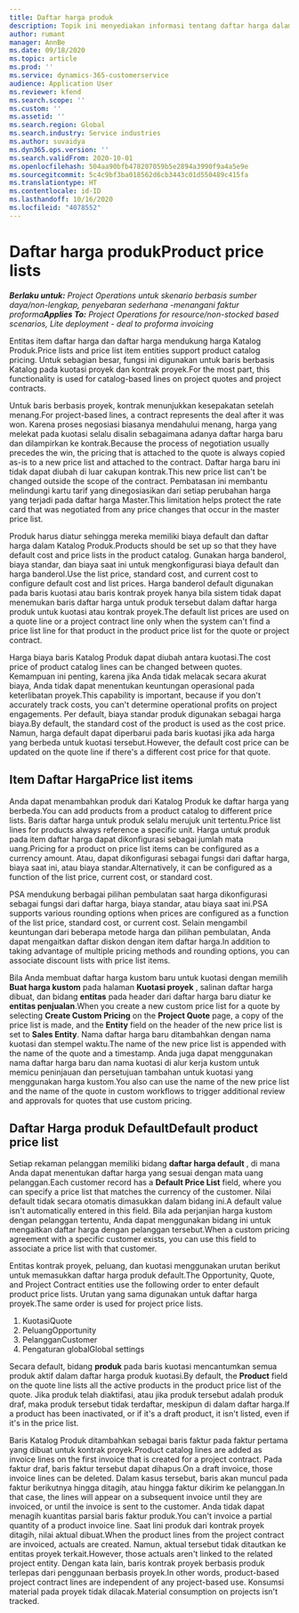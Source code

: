 ```yaml
---
title: Daftar harga produk
description: Topik ini menyediakan informasi tentang daftar harga dalam harga katalog yang digunakan untuk kuotasi dan kontrak proyek.
author: rumant
manager: AnnBe
ms.date: 09/18/2020
ms.topic: article
ms.prod: ''
ms.service: dynamics-365-customerservice
audience: Application User
ms.reviewer: kfend
ms.search.scope: ''
ms.custom: ''
ms.assetid: ''
ms.search.region: Global
ms.search.industry: Service industries
ms.author: suvaidya
ms.dyn365.ops.version: ''
ms.search.validFrom: 2020-10-01
ms.openlocfilehash: 504aa90bfb478207059b5e2894a3990f9a4a5e9e
ms.sourcegitcommit: 5c4c9bf3ba018562d6cb3443c01d550489c415fa
ms.translationtype: HT
ms.contentlocale: id-ID
ms.lasthandoff: 10/16/2020
ms.locfileid: "4078552"
---
```

# <a name="product-price-lists"></a><span data-ttu-id="b5a2b-103">Daftar harga produk</span><span class="sxs-lookup"><span data-stu-id="b5a2b-103">Product price lists</span></span>

<span data-ttu-id="b5a2b-104">_**Berlaku untuk:** Project Operations untuk skenario berbasis sumber daya/non-lengkap, penyebaran sederhana -menangani faktur proforma_</span><span class="sxs-lookup"><span data-stu-id="b5a2b-104">_**Applies To:** Project Operations for resource/non-stocked based scenarios, Lite deployment - deal to proforma invoicing_</span></span>

<span data-ttu-id="b5a2b-105">Entitas item daftar harga dan daftar harga mendukung harga Katalog Produk.</span><span class="sxs-lookup"><span data-stu-id="b5a2b-105">Price lists and price list item entities support product catalog pricing.</span></span> <span data-ttu-id="b5a2b-106">Untuk sebagian besar, fungsi ini digunakan untuk baris berbasis Katalog pada kuotasi proyek dan kontrak proyek.</span><span class="sxs-lookup"><span data-stu-id="b5a2b-106">For the most part, this functionality is used for catalog-based lines on project quotes and project contracts.</span></span>

<span data-ttu-id="b5a2b-107">Untuk baris berbasis proyek, kontrak menunjukkan kesepakatan setelah menang.</span><span class="sxs-lookup"><span data-stu-id="b5a2b-107">For project-based lines, a contract represents the deal after it was won.</span></span> <span data-ttu-id="b5a2b-108">Karena proses negosiasi biasanya mendahului menang, harga yang melekat pada kuotasi selalu disalin sebagaimana adanya daftar harga baru dan dilampirkan ke kontrak.</span><span class="sxs-lookup"><span data-stu-id="b5a2b-108">Because the process of negotiation usually precedes the win, the pricing that is attached to the quote is always copied as-is to a new price list and attached to the contract.</span></span> <span data-ttu-id="b5a2b-109">Daftar harga baru ini tidak dapat diubah di luar cakupan kontrak.</span><span class="sxs-lookup"><span data-stu-id="b5a2b-109">This new price list can't be changed outside the scope of the contract.</span></span> <span data-ttu-id="b5a2b-110">Pembatasan ini membantu melindungi kartu tarif yang dinegosiasikan dari setiap perubahan harga yang terjadi pada daftar harga Master.</span><span class="sxs-lookup"><span data-stu-id="b5a2b-110">This limitation helps protect the rate card that was negotiated from any price changes that occur in the master price list.</span></span>

<span data-ttu-id="b5a2b-111">Produk harus diatur sehingga mereka memiliki biaya default dan daftar harga dalam Katalog Produk.</span><span class="sxs-lookup"><span data-stu-id="b5a2b-111">Products should be set up so that they have default cost and price lists in the product catalog.</span></span> <span data-ttu-id="b5a2b-112">Gunakan harga banderol, biaya standar, dan biaya saat ini untuk mengkonfigurasi biaya default dan harga banderol.</span><span class="sxs-lookup"><span data-stu-id="b5a2b-112">Use the list price, standard cost, and current cost to configure default cost and list prices.</span></span> <span data-ttu-id="b5a2b-113">Harga banderol default digunakan pada baris kuotasi atau baris kontrak proyek hanya bila sistem tidak dapat menemukan baris daftar harga untuk produk tersebut dalam daftar harga produk untuk kuotasi atau kontrak proyek.</span><span class="sxs-lookup"><span data-stu-id="b5a2b-113">The default list prices are used on a quote line or a project contract line only when the system can't find a price list line for that product in the product price list for the quote or project contract.</span></span>

<span data-ttu-id="b5a2b-114">Harga biaya baris Katalog Produk dapat diubah antara kuotasi.</span><span class="sxs-lookup"><span data-stu-id="b5a2b-114">The cost price of product catalog lines can be changed between quotes.</span></span> <span data-ttu-id="b5a2b-115">Kemampuan ini penting, karena jika Anda tidak melacak secara akurat biaya, Anda tidak dapat menentukan keuntungan operasional pada keterlibatan proyek.</span><span class="sxs-lookup"><span data-stu-id="b5a2b-115">This capability is important, because if you don't accurately track costs, you can't determine operational profits on project engagements.</span></span> <span data-ttu-id="b5a2b-116">Per default, biaya standar produk digunakan sebagai harga biaya.</span><span class="sxs-lookup"><span data-stu-id="b5a2b-116">By default, the standard cost of the product is used as the cost price.</span></span> <span data-ttu-id="b5a2b-117">Namun, harga default dapat diperbarui pada baris kuotasi jika ada harga yang berbeda untuk kuotasi tersebut.</span><span class="sxs-lookup"><span data-stu-id="b5a2b-117">However, the default cost price can be updated on the quote line if there's a different cost price for that quote.</span></span>

## <a name="price-list-items"></a><span data-ttu-id="b5a2b-118">Item Daftar Harga</span><span class="sxs-lookup"><span data-stu-id="b5a2b-118">Price list items</span></span>

<span data-ttu-id="b5a2b-119">Anda dapat menambahkan produk dari Katalog Produk ke daftar harga yang berbeda.</span><span class="sxs-lookup"><span data-stu-id="b5a2b-119">You can add products from a product catalog to different price lists.</span></span> <span data-ttu-id="b5a2b-120">Baris daftar harga untuk produk selalu merujuk unit tertentu.</span><span class="sxs-lookup"><span data-stu-id="b5a2b-120">Price list lines for products always reference a specific unit.</span></span> <span data-ttu-id="b5a2b-121">Harga untuk produk pada item daftar harga dapat dikonfigurasi sebagai jumlah mata uang.</span><span class="sxs-lookup"><span data-stu-id="b5a2b-121">Pricing for a product on price list items can be configured as a currency amount.</span></span> <span data-ttu-id="b5a2b-122">Atau, dapat dikonfigurasi sebagai fungsi dari daftar harga, biaya saat ini, atau biaya standar.</span><span class="sxs-lookup"><span data-stu-id="b5a2b-122">Alternatively, it can be configured as a function of the list price, current cost, or standard cost.</span></span>

<span data-ttu-id="b5a2b-123">PSA mendukung berbagai pilihan pembulatan saat harga dikonfigurasi sebagai fungsi dari daftar harga, biaya standar, atau biaya saat ini.</span><span class="sxs-lookup"><span data-stu-id="b5a2b-123">PSA supports various rounding options when prices are configured as a function of the list price, standard cost, or current cost.</span></span> <span data-ttu-id="b5a2b-124">Selain mengambil keuntungan dari beberapa metode harga dan pilihan pembulatan, Anda dapat mengaitkan daftar diskon dengan item daftar harga.</span><span class="sxs-lookup"><span data-stu-id="b5a2b-124">In addition to taking advantage of multiple pricing methods and rounding options, you can associate discount lists with price list items.</span></span> 

<span data-ttu-id="b5a2b-125">Bila Anda membuat daftar harga kustom baru untuk kuotasi dengan memilih **Buat harga kustom** pada halaman **Kuotasi proyek** , salinan daftar harga dibuat, dan bidang **entitas** pada header dari daftar harga baru diatur ke **entitas penjualan**.</span><span class="sxs-lookup"><span data-stu-id="b5a2b-125">When you create a new custom price list for a quote by selecting **Create Custom Pricing** on the **Project Quote** page, a copy of the price list is made, and the **Entity** field on the header of the new price list is set to **Sales Entity**.</span></span> <span data-ttu-id="b5a2b-126">Nama daftar harga baru ditambahkan dengan nama kuotasi dan stempel waktu.</span><span class="sxs-lookup"><span data-stu-id="b5a2b-126">The name of the new price list is appended with the name of the quote and a timestamp.</span></span> <span data-ttu-id="b5a2b-127">Anda juga dapat menggunakan nama daftar harga baru dan nama kuotasi di alur kerja kustom untuk memicu peninjauan dan persetujuan tambahan untuk kuotasi yang menggunakan harga kustom.</span><span class="sxs-lookup"><span data-stu-id="b5a2b-127">You also can use the name of the new price list and the name of the quote in custom workflows to trigger additional review and approvals for quotes that use custom pricing.</span></span>

 
## <a name="default-product-price-list"></a><span data-ttu-id="b5a2b-128">Daftar Harga produk Default</span><span class="sxs-lookup"><span data-stu-id="b5a2b-128">Default product price list</span></span>
<span data-ttu-id="b5a2b-129">Setiap rekaman pelanggan memiliki bidang **daftar harga default** , di mana Anda dapat menentukan daftar harga yang sesuai dengan mata uang pelanggan.</span><span class="sxs-lookup"><span data-stu-id="b5a2b-129">Each customer record has a **Default Price List** field, where you can specify a price list that matches the currency of the customer.</span></span> <span data-ttu-id="b5a2b-130">Nilai default tidak secara otomatis dimasukkan dalam bidang ini.</span><span class="sxs-lookup"><span data-stu-id="b5a2b-130">A default value isn't automatically entered in this field.</span></span> <span data-ttu-id="b5a2b-131">Bila ada perjanjian harga kustom dengan pelanggan tertentu, Anda dapat menggunakan bidang ini untuk mengaitkan daftar harga dengan pelanggan tersebut.</span><span class="sxs-lookup"><span data-stu-id="b5a2b-131">When a custom pricing agreement with a specific customer exists, you can use this field to associate a price list with that customer.</span></span>

<span data-ttu-id="b5a2b-132">Entitas kontrak proyek, peluang, dan kuotasi menggunakan urutan berikut untuk memasukkan daftar harga produk default.</span><span class="sxs-lookup"><span data-stu-id="b5a2b-132">The Opportunity, Quote, and Project Contract entities use the following order to enter default product price lists.</span></span> <span data-ttu-id="b5a2b-133">Urutan yang sama digunakan untuk daftar harga proyek.</span><span class="sxs-lookup"><span data-stu-id="b5a2b-133">The same order is used for project price lists.</span></span>

1.  <span data-ttu-id="b5a2b-134">Kuotasi</span><span class="sxs-lookup"><span data-stu-id="b5a2b-134">Quote</span></span>
2.  <span data-ttu-id="b5a2b-135">Peluang</span><span class="sxs-lookup"><span data-stu-id="b5a2b-135">Opportunity</span></span>
3.  <span data-ttu-id="b5a2b-136">Pelanggan</span><span class="sxs-lookup"><span data-stu-id="b5a2b-136">Customer</span></span>
4.  <span data-ttu-id="b5a2b-137">Pengaturan global</span><span class="sxs-lookup"><span data-stu-id="b5a2b-137">Global settings</span></span> 

<span data-ttu-id="b5a2b-138">Secara default, bidang **produk** pada baris kuotasi mencantumkan semua produk aktif dalam daftar harga produk kuotasi.</span><span class="sxs-lookup"><span data-stu-id="b5a2b-138">By default, the **Product** field on the quote line lists all the active products in the product price list of the quote.</span></span> <span data-ttu-id="b5a2b-139">Jika produk telah diaktifasi, atau jika produk tersebut adalah produk draf, maka produk tersebut tidak terdaftar, meskipun di dalam daftar harga.</span><span class="sxs-lookup"><span data-stu-id="b5a2b-139">If a product has been inactivated, or if it's a draft product, it isn't listed, even if it's in the price list.</span></span> 

<span data-ttu-id="b5a2b-140">Baris Katalog Produk ditambahkan sebagai baris faktur pada faktur pertama yang dibuat untuk kontrak proyek.</span><span class="sxs-lookup"><span data-stu-id="b5a2b-140">Product catalog lines are added as invoice lines on the first invoice that is created for a project contract.</span></span> <span data-ttu-id="b5a2b-141">Pada faktur draf, baris faktur tersebut dapat dihapus.</span><span class="sxs-lookup"><span data-stu-id="b5a2b-141">On a draft invoice, those invoice lines can be deleted.</span></span> <span data-ttu-id="b5a2b-142">Dalam kasus tersebut, baris akan muncul pada faktur berikutnya hingga ditagih, atau hingga faktur dikirim ke pelanggan.</span><span class="sxs-lookup"><span data-stu-id="b5a2b-142">In that case, the lines will appear on a subsequent invoice until they are invoiced, or until the invoice is sent to the customer.</span></span> <span data-ttu-id="b5a2b-143">Anda tidak dapat menagih kuantitas parsial baris faktur produk.</span><span class="sxs-lookup"><span data-stu-id="b5a2b-143">You can't invoice a partial quantity of a product invoice line.</span></span> <span data-ttu-id="b5a2b-144">Saat lini produk dari kontrak proyek ditagih, nilai aktual dibuat.</span><span class="sxs-lookup"><span data-stu-id="b5a2b-144">When the product lines from the project contract are invoiced, actuals are created.</span></span> <span data-ttu-id="b5a2b-145">Namun, aktual tersebut tidak ditautkan ke entitas proyek terkait.</span><span class="sxs-lookup"><span data-stu-id="b5a2b-145">However, those actuals aren't linked to the related project entity.</span></span> <span data-ttu-id="b5a2b-146">Dengan kata lain, baris kontrak proyek berbasis produk terlepas dari penggunaan berbasis proyek.</span><span class="sxs-lookup"><span data-stu-id="b5a2b-146">In other words, product-based project contract lines are independent of any project-based use.</span></span> <span data-ttu-id="b5a2b-147">Konsumsi material pada proyek tidak dilacak.</span><span class="sxs-lookup"><span data-stu-id="b5a2b-147">Material consumption on projects isn't tracked.</span></span>
